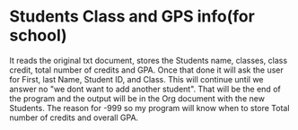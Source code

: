 # Students Class and GPS info(for school)
It reads the original txt document, stores the Students name, classes, class credit, total number of credits and GPA.
Once that done it will ask the user for First, last Name, Student ID, and Class. This will continue until we answer no  "we dont want to add another student".
That will be the end of the program and the output will be in the Org document with the new Students.
The reason for -999 so my program will know when to store Total number of credits and overall GPA.

